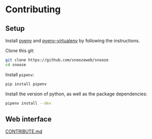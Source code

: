 # Contributing

## Setup

Install [pyenv](https://github.com/pyenv/pyenv) and [pyenv-virtualenv](https://github.com/pyenv/pyenv-virtualenv)
by following the instructions.

Clone this git:
```bash
git clone https://github.com/snoozeweb/snooze
cd snooze
```

Install `pipenv`:
```bash
pip install pipenv
```

Install the version of python, as well as the package dependencies:
```bash
pipenv install --dev
```

## Web interface

[CONTRIBUTE.md](web/CONTRIBUTE.md)
